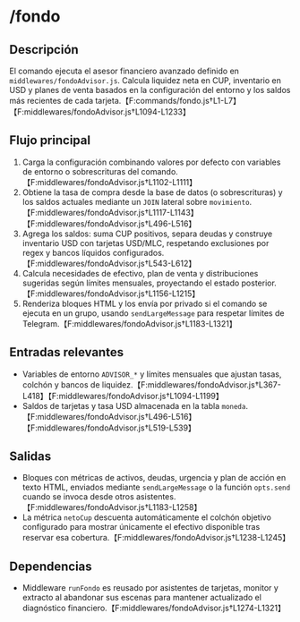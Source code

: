 # /fondo

## Descripción
El comando ejecuta el asesor financiero avanzado definido en `middlewares/fondoAdvisor.js`. Calcula liquidez neta en CUP, inventario en USD y planes de venta basados en la configuración del entorno y los saldos más recientes de cada tarjeta.【F:commands/fondo.js†L1-L7】【F:middlewares/fondoAdvisor.js†L1094-L1233】

## Flujo principal
1. Carga la configuración combinando valores por defecto con variables de entorno o sobrescrituras del comando.【F:middlewares/fondoAdvisor.js†L1102-L1111】
2. Obtiene la tasa de compra desde la base de datos (o sobrescrituras) y los saldos actuales mediante un `JOIN` lateral sobre `movimiento`.【F:middlewares/fondoAdvisor.js†L1117-L1143】【F:middlewares/fondoAdvisor.js†L496-L516】
3. Agrega los saldos: suma CUP positivos, separa deudas y construye inventario USD con tarjetas USD/MLC, respetando exclusiones por regex y bancos líquidos configurados.【F:middlewares/fondoAdvisor.js†L543-L612】
4. Calcula necesidades de efectivo, plan de venta y distribuciones sugeridas según límites mensuales, proyectando el estado posterior.【F:middlewares/fondoAdvisor.js†L1156-L1215】
5. Renderiza bloques HTML y los envía por privado si el comando se ejecuta en un grupo, usando `sendLargeMessage` para respetar límites de Telegram.【F:middlewares/fondoAdvisor.js†L1183-L1321】

## Entradas relevantes
- Variables de entorno `ADVISOR_*` y límites mensuales que ajustan tasas, colchón y bancos de liquidez.【F:middlewares/fondoAdvisor.js†L367-L418】【F:middlewares/fondoAdvisor.js†L1094-L1199】
- Saldos de tarjetas y tasa USD almacenada en la tabla `moneda`.【F:middlewares/fondoAdvisor.js†L496-L516】【F:middlewares/fondoAdvisor.js†L519-L539】

## Salidas
- Bloques con métricas de activos, deudas, urgencia y plan de acción en texto HTML, enviados mediante `sendLargeMessage` o la función `opts.send` cuando se invoca desde otros asistentes.【F:middlewares/fondoAdvisor.js†L1183-L1258】
- La métrica `netoCup` descuenta automáticamente el colchón objetivo configurado para mostrar únicamente el efectivo disponible tras reservar esa cobertura.【F:middlewares/fondoAdvisor.js†L1238-L1245】

## Dependencias
- Middleware `runFondo` es reusado por asistentes de tarjetas, monitor y extracto al abandonar sus escenas para mantener actualizado el diagnóstico financiero.【F:middlewares/fondoAdvisor.js†L1274-L1321】

